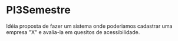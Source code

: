 # PI3Semestre

Idéia proposta de fazer um sistema onde poderiamos cadastrar uma empresa "X" e avalia-la em quesitos de acessibilidade.
